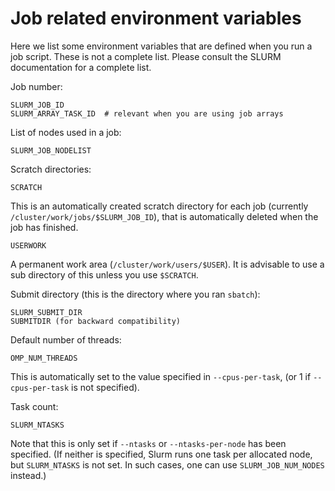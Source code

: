 Job related environment variables
=================================

Here we list some environment variables that are defined when you run a
job script. These is not a complete list. Please consult the SLURM
documentation for a complete list.

Job number:

    SLURM_JOB_ID
    SLURM_ARRAY_TASK_ID  # relevant when you are using job arrays

List of nodes used in a job:

    SLURM_JOB_NODELIST

Scratch directories:

    SCRATCH

This is an automatically created scratch directory for each job (currently
`/cluster/work/jobs/$SLURM_JOB_ID`), that is automatically deleted when the
job has finished.

	USERWORK

A permanent work area (`/cluster/work/users/$USER`).  It is advisable to use a
sub directory of this unless you use `$SCRATCH`.

Submit directory (this is the directory where you ran `sbatch`):

    SLURM_SUBMIT_DIR
    SUBMITDIR (for backward compatibility)

Default number of threads:

    OMP_NUM_THREADS

This is automatically set to the value specified in `--cpus-per-task`, (or 1 if
`--cpus-per-task` is not specified).

Task count:

    SLURM_NTASKS

Note that this is only set if `--ntasks` or `--ntasks-per-node` has been
specified.  (If neither is specified, Slurm runs one task per allocated node,
but `SLURM_NTASKS` is not set.  In such cases, one can use
`SLURM_JOB_NUM_NODES` instead.)

